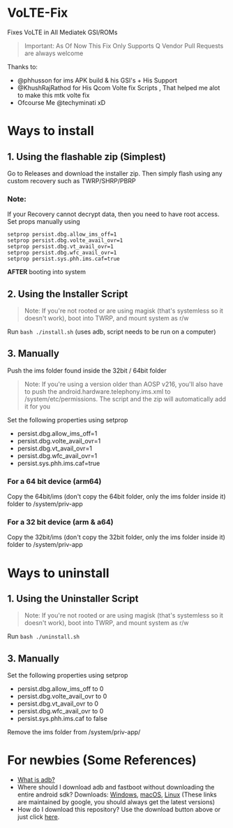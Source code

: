 # VoLTE-Fix
Fixes VoLTE in All Mediatek GSI/ROMs

> Important: As Of Now This Fix Only Supports Q Vendor
> Pull Requests are always welcome


Thanks to:

- @phhusson for ims APK build & his GSI's + His Support
- @KhushRajRathod for His Qcom Volte fix Scripts , That helped me alot to make this mtk volte fix
- Ofcourse Me @techyminati xD

# Ways to install

## 1. Using the flashable zip (Simplest)

Go to Releases and download the installer zip.
Then simply flash using any custom recovery such as TWRP/SHRP/PBRP

### Note:

If your Recovery cannot decrypt data, then you need to have root access. Set props manually using

```
setprop persist.dbg.allow_ims_off=1
setprop persist.dbg.volte_avail_ovr=1
setprop persist.dbg.vt_avail_ovr=1
setprop persist.dbg.wfc_avail_ovr=1
setprop persist.sys.phh.ims.caf=true
```

**AFTER** booting into system

## 2. Using the Installer Script
> Note: If you're not rooted or are using magisk (that's systemless so it doesn't work), boot into TWRP, and mount system as r/w

Run ``bash ./install.sh`` (uses adb, script needs to be run on a computer)

## 3. Manually
Push the ims folder found inside the 32bit / 64bit folder
> Note: If you're using a version older than AOSP v216, you'll also have to push the android.hardware.telephony.ims.xml to /system/etc/permissions. The script and the zip will automatically add it for you

Set the following properties using setprop

- persist.dbg.allow_ims_off=1
- persist.dbg.volte_avail_ovr=1
- persist.dbg.vt_avail_ovr=1
- persist.dbg.wfc_avail_ovr=1
- persist.sys.phh.ims.caf=true

### For a 64 bit device (arm64)
Copy the 64bit/ims (don't copy the 64bit folder, only the ims folder inside it) folder to /system/priv-app

### For a 32 bit device (arm & a64)
Copy the 32bit/ims (don't copy the 32bit folder, only the ims folder inside it) folder to /system/priv-app

# Ways to uninstall

## 1. Using the Uninstaller Script
> Note: If you're not rooted or are using magisk (that's systemless so it doesn't work), boot into TWRP, and mount system as r/w

Run ``bash ./uninstall.sh``

## 3. Manually
Set the following properties using setprop

- persist.dbg.allow_ims_off to 0
- persist.dbg.volte_avail_ovr to 0
- persist.dbg.vt_avail_ovr to 0
- persist.dbg.wfc_avail_ovr to 0
- persist.sys.phh.ims.caf to false

Remove the ims folder from /system/priv-app/

# For newbies (Some References)

- [What is adb?](https://www.xda-developers.com/what-is-adb/)
- Where should I download adb and fastboot without downloading the entire android sdk? Downloads: [Windows](https://dl.google.com/android/repository/platform-tools-latest-windows.zip), [macOS](https://dl.google.com/android/repository/platform-tools-latest-darwin.zip), [Linux](https://dl.google.com/android/repository/platform-tools-latest-linux.zip) (These links are maintained by google, you should always get the latest versions)
- How do I download this repository? Use the download button above or just click [here](https://github.com/KhushrajRathod/VoLTE-Fix/archive/master.zip).
